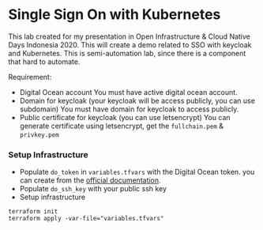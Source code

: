 # Single Sign On with Kubernetes
This lab created for my presentation in Open Infrastructure & Cloud Native Days Indonesia 2020. This will create a demo related to SSO with keycloak and Kubernetes. This is semi-automation lab, since there is a component that hard to automate.

Requirement:
- Digital Ocean account
You must have active digital ocean account.
- Domain for keycloak (your keycloak will be access publicly, you can use subdomain)
You must have domain for keycloak to access publicly.
- Public certificate for keycloak (you can use letsencrypt)
You can generate certificate using letsencrypt, get the `fullchain.pem` & `privkey.pem`

### Setup Infrastructure
- Populate `do_token` in `variables.tfvars` with the Digital Ocean token. you can create from the [official documentation](https://www.digitalocean.com/docs/apis-clis/api/create-personal-access-token/).
- Populate `do_ssh_key` with your public ssh key
- Setup infrastructure
```
terraform init
terraform apply -var-file="variables.tfvars"
```
